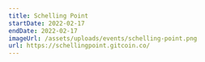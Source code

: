 ```yaml
---
title: Schelling Point
startDate: 2022-02-17
endDate: 2022-02-17
imageUrl: /assets/uploads/events/schelling-point.png
url: https://schellingpoint.gitcoin.co/
---
```

